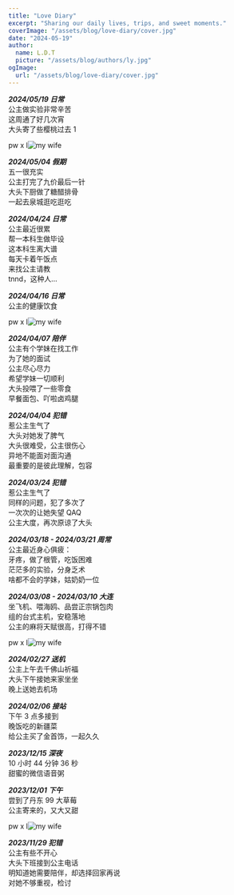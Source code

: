 ```yaml
---
title: "Love Diary"
excerpt: "Sharing our daily lives, trips, and sweet moments."
coverImage: "/assets/blog/love-diary/cover.jpg"
date: "2024-05-19"
author:
  name: L.D.T
  picture: "/assets/blog/authors/ly.jpg"
ogImage:
  url: "/assets/blog/love-diary/cover.jpg"
---
```


**_2024/05/19 日常_**  
公主做实验非常辛苦  
这周通了好几次宵  
大头寄了些樱桃过去 1

pw x l![my wife](/assets/blog/love-diary/wx_20240519131853.jpg "山东樱桃")

**_2024/05/04 假期_**  
五一很充实  
公主打完了九价最后一针  
大头下厨做了糖醋排骨  
一起去泉城逛吃逛吃

**_2024/04/24 日常_**  
公主最近很累  
帮一本科生做毕设  
这本科生离大谱  
每天卡着午饭点  
来找公主请教  
tnnd，这种人...

**_2024/04/16 日常_**  
公主的健康饮食

pw x l![my wife](/assets/blog/love-diary/wx_20240416130226.jpg "健康饮食")

**_2024/04/07 陪伴_**  
公主有个学妹在找工作  
为了她的面试  
公主尽心尽力  
希望学妹一切顺利  
大头投喂了一些零食  
早餐面包、吖啦卤鸡腿

**_2024/04/04 犯错_**  
惹公主生气了  
大头对她发了脾气  
大头很难受，公主很伤心  
异地不能面对面沟通  
最重要的是彼此理解，包容

**_2024/03/24 犯错_**  
惹公主生气了  
同样的问题，犯了多次了  
一次次的让她失望 QAQ  
公主大度，再次原谅了大头

**_2024/03/18 - 2024/03/21 周常_**  
公主最近身心俱疲：  
牙疼，做了根管，吃饭困难  
茫茫多的实验，分身乏术  
啥都不会的学妹，姑奶奶一位

**_2024/03/08 - 2024/03/10 大连_**  
坐飞机、喂海鸥、品尝正宗锅包肉  
组的台式主机，安稳落地  
公主的麻将天赋很高，打得不错

pw x l![my wife](/assets/blog/love-diary/wx_20240315141718.jpg "边看甄嬛边用膳")

**_2024/02/27 送机_**  
公主上午去千佛山祈福  
大头下午接她来家坐坐  
晚上送她去机场

**_2024/02/06 接站_**  
下午 3 点多接到  
晚饭吃的新疆菜  
给公主买了金首饰，一起久久

**_2023/12/15 深夜_**  
10 小时 44 分钟 36 秒  
甜蜜的微信语音粥

**_2023/12/01 下午_**  
尝到了丹东 99 大草莓  
公主寄来的，又大又甜

pw x l![my wife](/assets/blog/love-diary/wx_20240315141707.jpg "丹东99")

**_2023/11/29 犯错_**  
公主有些不开心  
大头下班接到公主电话  
明知道她需要陪伴，却选择回家再说  
对她不够重视，检讨
